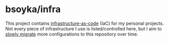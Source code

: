 # bsoyka/infra

This project contains [infrastructure-as-code](https://en.wikipedia.org/wiki/Infrastructure_as_code) (IaC) for my personal projects.
Not every piece of infrastructure I use is listed/controlled here, but I aim to [slowly migrate](https://github.com/users/bsoyka/projects/3) more configurations to this repository over time.
